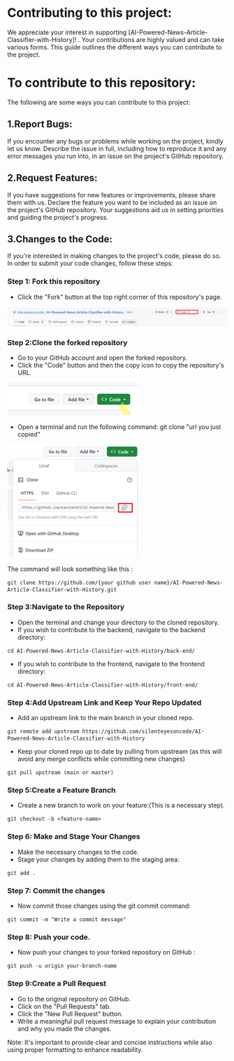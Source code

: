 # Contributing to this project:

We appreciate your interest in supporting [AI-Powered-News-Article-Classifier-with-History]! . Your contributions are highly valued and can take various forms. This guide outlines the different ways you can contribute to the project.

# To contribute to this repository:

The following are some ways you can contribute to this project:

## 1.Report Bugs:

If you encounter any bugs or problems while working on the project, kindly let us know. Describe the issue in full, including how to reproduce it and any error messages you run into, in an issue on the project's GitHub repository.

## 2.Request Features:

If you have suggestions for new features or improvements, please share them with us. Declare the feature you want to be included as an issue on the project's GitHub repository. Your suggestions aid us in setting priorities and guiding the project's progress.

## 3.Changes to the Code:

If you're interested in making changes to the project's code, please do so. In order to submit your code changes, follow these steps:

### Step 1: Fork this repository

- Click the "Fork" button at the top right corner of this repository's page.

<img src="./images/fork.png"  width="1000" >

### Step 2:Clone the forked repository

- Go to your GitHub account and open the forked repository.
- Click the "Code" button and then the copy icon to copy the repository's URL.

<img src="./images/code.png"  width="300" >

- Open a terminal and run the following command:
git clone "url you just copied"

<img src="./images/copy.png"  width="300" >

The command will look something like this :
```
git clone https://github.com/{your github user name}/AI-Powered-News-Article-Classifier-with-History.git
```

### Step 3:Navigate to the Repository

- Open the terminal and change your directory to the cloned repository.
- If you wish to contribute to the backend, navigate to the backend directory:

```
cd AI-Powered-News-Article-Classifier-with-History/back-end/
```

- If you wish to contribute to the frontend, navigate to the frontend directory:

```
cd AI-Powered-News-Article-Classifier-with-History/front-end/
```

### Step 4:Add Upstream Link and Keep Your Repo Updated

- Add an upstream link to the main branch in your cloned repo.

```
git remote add upstream https://github.com/silenteyesoncode/AI-Powered-News-Article-Classifier-with-History
```

- Keep your cloned repo up to date by pulling from upstream (as this will avoid any merge conflicts while committing new changes)
```
git pull upstream (main or master)
```
### Step 5:Create a Feature Branch

- Create a new branch to work on your feature:(This is a necessary step).

```
git checkout -b <feature-name>
```
### Step 6: Make and Stage Your Changes

- Make the necessary changes to the code.
- Stage your changes by adding them to the staging area:
```
git add .
```
### Step 7: Commit the changes

- Now commit those changes using the git commit command:
```
git commit -m "Write a commit message"
```
### Step 8: Push your code.

- Now push your changes to your forked repository on GitHub :
```
git push -u origin your-branch-name
```
### Step 9:Create a Pull Request

- Go to the original repository on GitHub.
- Click on the "Pull Requests" tab.
- Click the "New Pull Request" button.
- Write a meaningful pull request message to explain your contribution and why you made the changes.

Note: It's important to provide clear and concise instructions while also using proper formatting to enhance readability.
